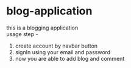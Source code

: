 ﻿# blog-application
this is a blogging application
<br>
usage step -
  1. create account by navbar button
  2. signIn using your email and password
  3. now you are able to add blog and comment
